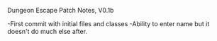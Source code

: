 Dungeon Escape Patch Notes, V0.1b

-First commit with initial files and classes
-Ability to enter name but it doesn't do much else after.